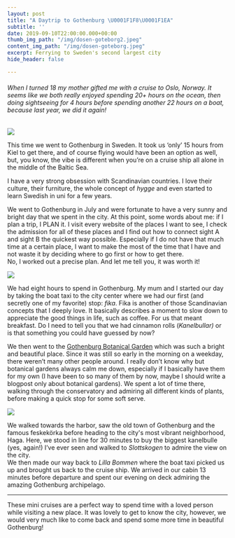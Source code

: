 ```yaml
---
layout: post
title: "A Daytrip to Gothenburg \U0001F1F8\U0001F1EA"
subtitle: ''
date: 2019-09-10T22:00:00.000+00:00
thumb_img_path: "/img/dosen-goteborg2.jpeg"
content_img_path: "/img/dosen-goteborg.jpeg"
excerpt: Ferrying to Sweden's second largest city
hide_header: false

---
```

###### When I turned 18 my mother gifted me with a cruise to Oslo, Norway. It seems like we both really enjoyed spending 20+ hours on the ocean, then doing sightseeing for 4 hours before spending another 22 hours on a boat, because last year, we did it again!

![](/img/thea-fahre.jpeg)

This time we went to Gothenburg in Sweden. It took us ‘only’ 15 hours from Kiel to get there, and of course flying would have been an option as well, but, you know, the vibe is different when you’re on a cruise ship all alone in the middle of the Baltic Sea.

I have a very strong obsession with Scandinavian countries. I love their culture, their furniture, the whole concept of _hygge_ and even started to learn Swedish in uni for a few years.

We went to Gothenburg in July  and were fortunate to have a very sunny and bright day that we spent in the city. At this point, some words about me: if I plan a trip, I PLAN it. I visit every website of the places I want to see, I check the admission for all of these places and I find out how to connect sight A and sight B the quickest way possible. Especially if I do not have that much time at a certain place, I want to make the most of the time that I have and not waste it by deciding where to go first or how to get there.  
No, I worked out a precise plan. And let me tell you, it was worth it!

![](/img/fika-goteborg.jpeg)

We had eight hours to spend in Gothenburg. My mum and I started our day by taking the boat taxi to the city center where we had our first (and secretly one of my favorite) stop: _fika_. Fika is another of those Scandinavian concepts that I deeply love. It basically describes a moment to slow down to appreciate the good things in life, such as coffee. For us that meant breakfast. Do I need to tell you that we had cinnamon rolls (_Kanelbullar)_ or is that something you could have guessed by now?

We then went to the [Gothenburg Botanical Garden](https://www.goteborg.com/en/botaniska-tradgarden/) which was such a bright and beautiful place. Since it was still so early in the morning on a weekday, there weren’t many other people around. I really don’t know why but botanical gardens always calm me down, especially if I basically have them for my own (I have been to so many of them by now, maybe I should write a blogpost only about botanical gardens). We spent a lot of time there, walking through the conservatory and admiring all different kinds of plants, before making a quick stop for some soft serve.

![](/img/botanischer-garten-goteborg.jpeg)

We walked towards the harbor, saw the old town of Gothenburg and the famous feskekörka before heading to the city's most vibrant neighborhood, Haga. Here, we stood in line for 30 minutes to buy the biggest kanelbulle (yes, again!) I’ve ever seen and walked to _Slottskogen_ to admire the view on the city.  
We then made our way back to _Lilla Bommen_ where the boat taxi picked us up and brought us back to the cruise ship. We arrived in our cabin 13 minutes before departure and spent our evening on deck admiring the amazing Gothenburg archipelago.

***

These mini cruises are a perfect way to spend time with a loved person while visiting a new place. It was lovely to get to know the city, however, we would very much like to come back and spend some more time in beautiful Gothenburg!